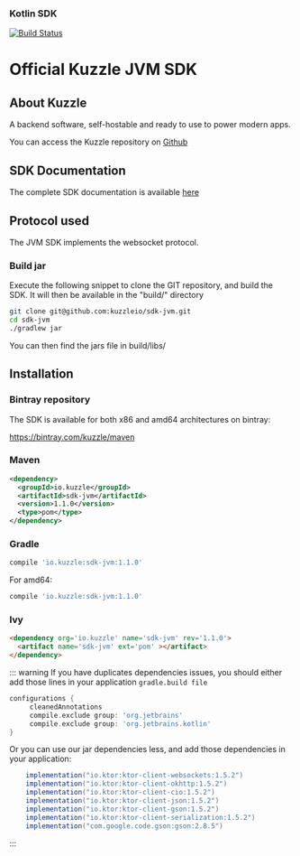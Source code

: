 ### Kotlin SDK

[![Build Status](https://travis-ci.org/kuzzleio/sdk-jvm.svg?branch=master)](https://travis-ci.org/kuzzleio/sdk-jvm)

Official Kuzzle JVM SDK
======

## About Kuzzle

A backend software, self-hostable and ready to use to power modern apps.

You can access the Kuzzle repository on [Github](https://github.com/kuzzleio/kuzzle)

## SDK Documentation

The complete SDK documentation is available [here](https://docs.kuzzle.io/sdk/jvm/1)

## Protocol used

The JVM SDK implements the websocket protocol.

### Build jar

Execute the following snippet to clone the GIT repository, and build the SDK. It will then be available in the "build/" directory

```sh
git clone git@github.com:kuzzleio/sdk-jvm.git
cd sdk-jvm
./gradlew jar
```

You can then find the jars file in build/libs/

## Installation

### Bintray repository

The SDK is available for both x86 and amd64 architectures on bintray:

https://bintray.com/kuzzle/maven

### Maven

```xml
<dependency>
  <groupId>io.kuzzle</groupId>
  <artifactId>sdk-jvm</artifactId>
  <version>1.1.0</version>
  <type>pom</type>
</dependency>
```


### Gradle

```groovy
compile 'io.kuzzle:sdk-jvm:1.1.0'
```

For amd64:

```groovy
compile 'io.kuzzle:sdk-jvm:1.1.0'
```

### Ivy

```html
<dependency org='io.kuzzle' name='sdk-jvm' rev='1.1.0'>
  <artifact name='sdk-jvm' ext='pom' ></artifact>
</dependency>
```

::: warning
If you have duplicates dependencies issues, you should either add those lines in your application `gradle.build file`

```groovy
configurations {
     cleanedAnnotations
     compile.exclude group: 'org.jetbrains'
     compile.exclude group: 'org.jetbrains.kotlin'
}
```

Or you can use our jar dependencies less, and add those dependencies in your application:

```groovy
    implementation("io.ktor:ktor-client-websockets:1.5.2")
    implementation("io.ktor:ktor-client-okhttp:1.5.2")
    implementation("io.ktor:ktor-client-cio:1.5.2")
    implementation("io.ktor:ktor-client-json:1.5.2")
    implementation("io.ktor:ktor-client-gson:1.5.2")
    implementation("io.ktor:ktor-client-serialization:1.5.2")
    implementation("com.google.code.gson:gson:2.8.5")
```

:::